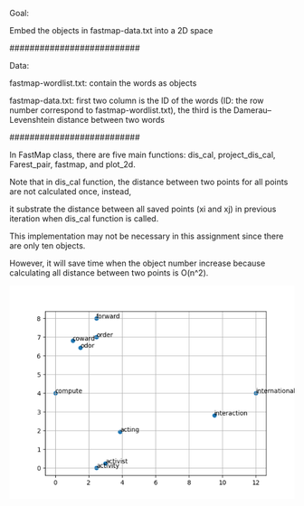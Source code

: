 Goal:

Embed the objects in fastmap-data.txt into a 2D space

##########################

Data: 

fastmap-wordlist.txt: contain the words as objects

fastmap-data.txt: first two column is the ID of the words (ID: the row number correspond to fastmap-wordlist.txt), the third is the Damerau–Levenshtein distance
between two words

##########################

In FastMap class, there are five main functions: dis_cal, project_dis_cal, Farest_pair, fastmap, and plot_2d.

Note that in dis_cal function, the distance between two points for all points are not calculated once, instead,

it substrate the distance between all saved points (xi and xj) in previous iteration when dis_cal function is called.

This implementation may not be necessary in this assignment since there are only ten objects.

However, it will save time when the object number increase because calculating all distance between two points is O(n^2).

![alt text](https://github.com/minhsueh/ml_algo/blob/master/FastMAp/hw3_FastMap.png)

